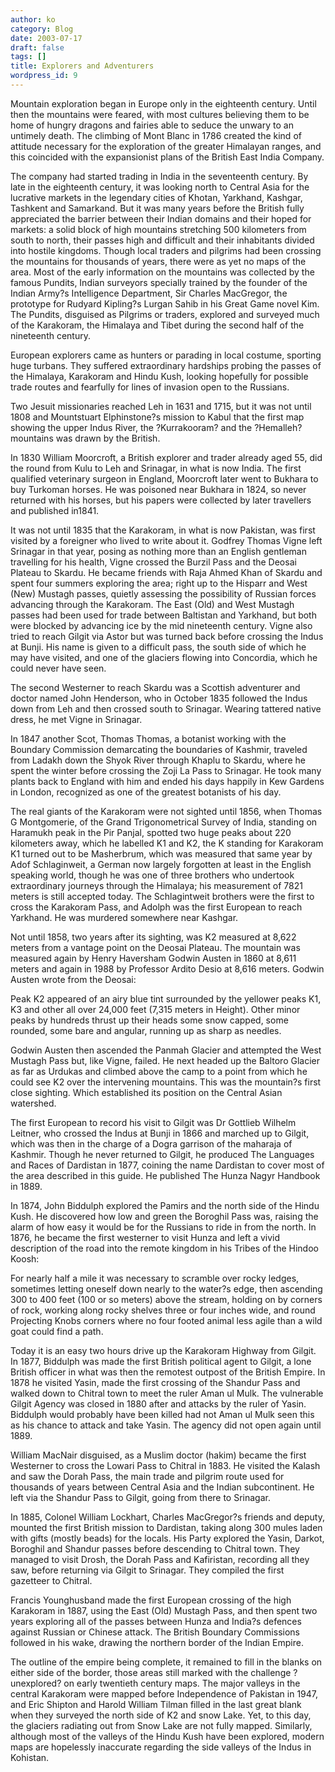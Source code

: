 ```yaml
---
author: ko
category: Blog
date: 2003-07-17
draft: false
tags: []
title: Explorers and Adventurers
wordpress_id: 9
---
```


Mountain exploration began in Europe only in the eighteenth century. Until then the mountains were feared, with most cultures believing them to be home of hungry dragons and fairies able to seduce the unwary to an untimely death. The climbing of Mont Blanc in 1786 created the kind of attitude necessary for the exploration of the greater Himalayan ranges, and this coincided with the expansionist plans of the British East India Company.

The company had started trading in India in the seventeenth century. By late in the eighteenth century, it was looking north to Central Asia for the lucrative markets in the legendary cities of Khotan, Yarkhand, Kashgar, Tashkent and Samarkand. But it was many years before the British fully appreciated the barrier between their Indian domains and their hoped for markets: a solid block of high mountains stretching 500 kilometers from south to north, their passes high and difficult and their inhabitants divided into hostile kingdoms. Though local traders and pilgrims had been crossing the mountains for thousands of years, there were as yet no maps of the area. Most of the early information on the mountains was collected by the famous Pundits, Indian surveyors specially trained by the founder of the Indian Army?s Intelligence Department, Sir Charles MacGregor, the prototype for Rudyard Kipling?s Lurgan Sahib in his Great Game novel Kim. The Pundits, disguised as Pilgrims or traders, explored and surveyed much of the Karakoram, the Himalaya and Tibet during the second half of the nineteenth century.

European explorers came as hunters or parading in local costume, sporting huge turbans. They suffered extraordinary hardships probing the passes of the Himalaya, Karakoram and Hindu Kush, looking hopefully for possible trade routes and fearfully for lines of invasion open to the Russians.

Two Jesuit missionaries reached Leh in 1631 and 1715, but it was not until 1808 and Mountstuart Elphinstone?s mission to Kabul that the first map showing the upper Indus River, the ?Kurrakooram? and the ?Hemalleh? mountains was drawn by the British.

In 1830 William Moorcroft, a British explorer and trader already aged 55, did the round from Kulu to Leh and Srinagar, in what is now India. The first qualified veterinary surgeon in England, Moorcroft later went to Bukhara to buy Turkoman horses. He was poisoned near Bukhara in 1824, so never returned with his horses, but his papers were collected by later travellers and published in1841.

It was not until 1835 that the Karakoram, in what is now Pakistan, was first visited by a foreigner who lived to write about it. Godfrey Thomas Vigne left Srinagar in that year, posing as nothing more than an English gentleman travelling for his health, Vigne crossed the Burzil Pass and the Deosai Plateau to Skardu. He became friends with Raja Ahmed Khan of Skardu and spent four summers exploring the area; right up to the Hisparr and West (New) Mustagh passes, quietly assessing the possibility of Russian forces advancing through the Karakoram. The East (Old) and West Mustagh passes had been used for trade between Baltistan and Yarkhand, but both were blocked by advancing ice by the mid nineteenth century. Vigne also tried to reach Gilgit via Astor but was turned back before crossing the Indus at Bunji. His name is given to a difficult pass, the south side of which he may have visited, and one of the glaciers flowing into Concordia, which he could never have seen.

The second Westerner to reach Skardu was a Scottish adventurer and doctor named John Henderson, who in October 1835 followed the Indus down from Leh and then crossed south to Srinagar. Wearing tattered native dress, he met Vigne in Srinagar.

In 1847 another Scot, Thomas Thomas, a botanist working with the Boundary Commission demarcating the boundaries of Kashmir, traveled from Ladakh down the Shyok River through Khaplu to Skardu, where he spent the winter before crossing the Zoji La Pass to Srinagar. He took many plants back to England with him and ended his days happily in Kew Gardens in London, recognized as one of the greatest botanists of his day.

The real giants of the Karakoram were not sighted until 1856, when Thomas G Montgomerie, of the Grand Trigonometrical Survey of India, standing on Haramukh peak in the Pir Panjal, spotted two huge peaks about 220 kilometers away, which he labelled K1 and K2, the K standing for Karakoram K1 turned out to be Masherbrum, which was measured that same year by Adof Schlaginweit, a German now largely forgotten at least in the English speaking world, though he was one of three brothers who undertook extraordinary journeys through the Himalaya; his measurement of 7821 meters is still accepted today. The Schlagintweit brothers were the first to cross the Karakoram Pass, and Adolph was the first European to reach Yarkhand. He was murdered somewhere near Kashgar.

Not until 1858, two years after its sighting, was K2 measured at 8,622 meters from a vantage point on the Deosai Plateau. The mountain was measured again by Henry Haversham Godwin Austen in 1860 at 8,611 meters and again in 1988 by Professor Ardito Desio at 8,616 meters. Godwin Austen wrote from the Deosai:

Peak K2 appeared of an airy blue tint surrounded by the yellower peaks K1, K3 and other all over 24,000 feet (7,315 meters in Height). Other minor peaks by hundreds thrust up their heads some snow capped, some rounded, some bare and angular, running up as sharp as needles.

Godwin Austen then ascended the Panmah Glacier and attempted the West Mustagh Pass but, like Vigne, failed. He next headed up the Baltoro Glacier as far as Urdukas and climbed above the camp to a point from which he could see K2 over the intervening mountains. This was the mountain?s first close sighting. Which established its position on the Central Asian watershed.

The first European to record his visit to Gilgit was Dr Gottlieb Wilhelm Leitner, who crossed the Indus at Bunji in 1866 and marched up to Gilgit, which was then in the charge of a Dogra garrison of the maharaja of Kashmir. Though he never returned to Gilgit, he produced The Languages and Races of Dardistan in 1877, coining the name Dardistan to cover most of the area described in this guide. He published The Hunza Nagyr Handbook in 1889.

In 1874, John Biddulph explored the Pamirs and the north side of the Hindu Kush. He discovered how low and green the Boroghil Pass was, raising the alarm of how easy it would be for the Russians to ride in from the north. In 1876, he became the first westerner to visit Hunza and left a vivid description of the road into the remote kingdom in his Tribes of the Hindoo Koosh:

For nearly half a mile it was necessary to scramble over rocky ledges, sometimes letting oneself down nearly to the water?s edge, then ascending 300 to 400 feet (100 or so meters) above the stream, holding on by corners of rock, working along rocky shelves three or four inches wide, and round Projecting Knobs corners where no four footed animal less agile than a wild goat could find a path.

Today it is an easy two hours drive up the Karakoram Highway from Gilgit. In 1877, Biddulph was made the first British political agent to Gilgit, a lone British officer in what was then the remotest outpost of the British Empire. In 1878 he visited Yasin, made the first crossing of the Shandur Pass and walked down to Chitral town to meet the ruler Aman ul Mulk. The vulnerable Gilgit Agency was closed in 1880 after and attacks by the ruler of Yasin. Biddulph would probably have been killed had not Aman ul Mulk seen this as his chance to attack and take Yasin. The agency did not open again until 1889.

William MacNair disguised, as a Muslim doctor (hakim) became the first Westerner to cross the Lowari Pass to Chitral in 1883. He visited the Kalash and saw the Dorah Pass, the main trade and pilgrim route used for thousands of years between Central Asia and the Indian subcontinent. He left via the Shandur Pass to Gilgit, going from there to Srinagar.

In 1885, Colonel William Lockhart, Charles MacGregor?s friends and deputy, mounted the first British mission to Dardistan, taking along 300 mules laden with gifts (mostly beads) for the locals. His Party explored the Yasin, Darkot, Boroghil and Shandur passes before descending to Chitral town. They managed to visit Drosh, the Dorah Pass and Kafiristan, recording all they saw, before returning via Gilgit to Srinagar. They compiled the first gazetteer to Chitral.

Francis Younghusband made the first European crossing of the high Karakoram in 1887, using the East (Old) Mustagh Pass, and then spent two years exploring all of the passes between Hunza and India?s defences against Russian or Chinese attack. The British Boundary Commissions followed in his wake, drawing the northern border of the Indian Empire.

The outline of the empire being complete, it remained to fill in the blanks on either side of the border, those areas still marked with the challenge ?unexplored? on early twentieth century maps. The major valleys in the central Karakoram were mapped before Independence of Pakistan in 1947, and Eric Shipton and Harold William Tilman filled in the last great blank when they surveyed the north side of K2 and snow Lake. Yet, to this day, the glaciers radiating out from Snow Lake are not fully mapped. Similarly, although most of the valleys of the Hindu Kush have been explored, modern maps are hopelessly inaccurate regarding the side valleys of the Indus in Kohistan.